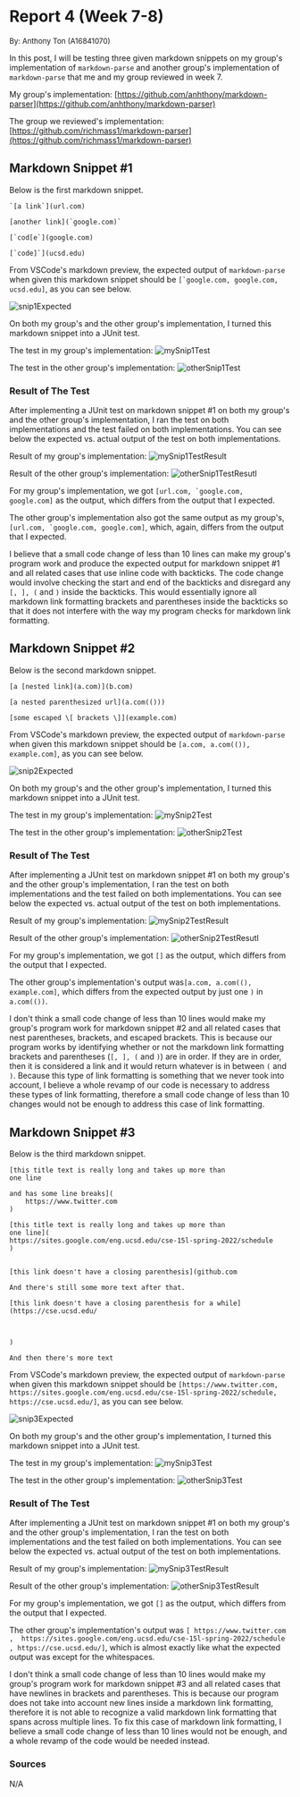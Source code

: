 # **Report 4 (Week 7-8)**

<font size= "2">By: Anthony Ton (A16841070)</font>

In this post, I will be testing three given markdown snippets on my group's implementation of `markdown-parse` and another group's implementation of `markdown-parse` that me and my group reviewed in week 7.

My group's implementation: [https://github.com/anhthony/markdown-parser](https://github.com/anhthony/markdown-parser)

The group we reviewed's implementation: [https://github.com/richmass1/markdown-parser](https://github.com/richmass1/markdown-parser)

## **Markdown Snippet #1** ##
Below is the first markdown snippet.
```
`[a link`](url.com)

[another link](`google.com)`

[`cod[e`](google.com)

[`code]`](ucsd.edu)
```


From VSCode's markdown preview, the expected output of `markdown-parse` when given this markdown snippet should be ```[`google.com, google.com, ucsd.edu]```, as you can see below.

![snip1Expected](snip1Expected.png)

On both my group's and the other group's implementation, I turned this markdown snippet into a JUnit test.

The test in my group's implementation:
![mySnip1Test](mySnip1Test.png)

The test in the other group's implementation:
![otherSnip1Test](otherSnip1Test.png)

### **Result of The Test** ###
After implementing a JUnit test on markdown snippet #1 on both my group's and the other group's implementation, I ran the test on both implementations and the test failed on both implementations. You can see below the expected vs. actual output of the test on both implementations.

Result of my group's implementation:
![mySnip1TestResult](mySnip1TestResult.png)

Result of the other group's implementation:
![otherSnip1TestResutl](otherSnip1TestResult.png)

For my group's implementation, we got ```[url.com, `google.com, google.com]``` as the output, which differs from the output that I expected.

The other group's implementation also got the same output as my group's, ```[url.com, `google.com, google.com]```, which, again, differs from the output that I expected.

I believe that a small code change of less than 10 lines can make my group's program work and produce the expected output for markdown snippet #1 and all related cases that use inline code with backticks. The code change would involve checking the start and end of the backticks and disregard any `[, ], (` and `)` inside the backticks. This would essentially ignore all markdown link formatting brackets and parentheses inside the backticks so that it does not interfere with the way my program checks for markdown link formatting.

## **Markdown Snippet #2** ##
Below is the second markdown snippet.
```
[a [nested link](a.com)](b.com)

[a nested parenthesized url](a.com(()))

[some escaped \[ brackets \]](example.com)
```


From VSCode's markdown preview, the expected output of `markdown-parse` when given this markdown snippet should be `[a.com, a.com(()), example.com]`, as you can see below.

![snip2Expected](snip2Expected.png)

On both my group's and the other group's implementation, I turned this markdown snippet into a JUnit test.

The test in my group's implementation:
![mySnip2Test](mySnip2Test.png)

The test in the other group's implementation:
![otherSnip2Test](otherSnip2Test.png)

### **Result of The Test** ###
After implementing a JUnit test on markdown snippet #1 on both my group's and the other group's implementation, I ran the test on both implementations and the test failed on both implementations. You can see below the expected vs. actual output of the test on both implementations.

Result of my group's implementation:
![mySnip2TestResult](mySnip2TestResult.png)

Result of the other group's implementation:
![otherSnip2TestResutl](otherSnip2TestResult.png)

For my group's implementation, we got `[]` as the output, which differs from the output that I expected.

The other group's implementation's output was`[a.com, a.com((), example.com]`, which differs from the expected output by just one `)` in `a.com(())`.

I don't think a small code change of less than 10 lines would make my group's program work for markdown snippet #2 and all related cases that nest parentheses, brackets, and escaped brackets. This is because our program works by identifying whether or not the markdown link formatting brackets and parentheses (`[, ], (` and `)`) are in order. If they are in order, then it is considered a link and it would return whatever is in between `(` and `)`. Because this type of link formatting is something that we never took into account, I believe a whole revamp of our code is necessary to address these types of link formatting, therefore a small code change of less than 10 changes would not be enough to address this case of link formatting.

## **Markdown Snippet #3** ##
Below is the third markdown snippet.
```
[this title text is really long and takes up more than 
one line

and has some line breaks](
    https://www.twitter.com
)

[this title text is really long and takes up more than 
one line](
https://sites.google.com/eng.ucsd.edu/cse-15l-spring-2022/schedule
)


[this link doesn't have a closing parenthesis](github.com

And there's still some more text after that.

[this link doesn't have a closing parenthesis for a while](https://cse.ucsd.edu/



)

And then there's more text
```


From VSCode's markdown preview, the expected output of `markdown-parse` when given this markdown snippet should be `[https://www.twitter.com, https://sites.google.com/eng.ucsd.edu/cse-15l-spring-2022/schedule, https://cse.ucsd.edu/]`, as you can see below.

![snip3Expected](snip3Expected.png)

On both my group's and the other group's implementation, I turned this markdown snippet into a JUnit test.

The test in my group's implementation:
![mySnip3Test](mySnip3Test.png)

The test in the other group's implementation:
![otherSnip3Test](otherSnip3Test.png)

### **Result of The Test** ###
After implementing a JUnit test on markdown snippet #1 on both my group's and the other group's implementation, I ran the test on both implementations and the test failed on both implementations. You can see below the expected vs. actual output of the test on both implementations.

Result of my group's implementation:
![mySnip3TestResult](mySnip3TestResult.png)

Result of the other group's implementation:
![otherSnip3TestResult](otherSnip3TestResult.png)

For my group's implementation, we got `[]` as the output, which differs from the output that I expected.

The other group's implementation's output was `[ https://www.twitter.com
, 
https://sites.google.com/eng.ucsd.edu/cse-15l-spring-2022/schedule
, https://cse.ucsd.edu/]`, which is almost exactly like what the expected output was except for the whitespaces.

I don't think a small code change of less than 10 lines would make my group's program work for markdown snippet #3 and all related cases that have newlines in brackets and parentheses. This is because our program does not take into account new lines inside a markdown link formatting, therefore it is not able to recognize a valid markdown link formatting that spans across multiple lines. To fix this case of markdown link formatting, I believe a small code change of less than 10 lines would not be enough, and a whole revamp of the code would be needed instead.

### Sources
N/A